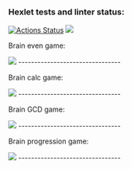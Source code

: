 ### Hexlet tests and linter status:
[![Actions Status](https://github.com/vadymtel/frontend-project-44/workflows/hexlet-check/badge.svg)](https://github.com/vadymtel/frontend-project-44/actions)
<a href="https://codeclimate.com/github/vadymtel/frontend-project-44/maintainability"><img src="https://api.codeclimate.com/v1/badges/f0cb7923bfc563698ee9/maintainability" /></a>

<p>Brain even game:</p>
<a href="https://asciinema.org/a/527752" target="_blank"><img src="https://asciinema.org/a/527752.svg" /></a>
--------------------------------

<p>Brain calc game:</p>
<a href="https://asciinema.org/a/o45gBW2fOsMQsKVOYAM0VdbLq" target="_blank"><img src="https://asciinema.org/a/o45gBW2fOsMQsKVOYAM0VdbLq.svg" /></a>
--------------------------------

<p>Brain GCD game:</p>
<a href="https://asciinema.org/a/5fJAhRW9iVtu6aA5mCW09IWKV" target="_blank"><img src="https://asciinema.org/a/5fJAhRW9iVtu6aA5mCW09IWKV.svg" /></a>
--------------------------------

<p>Brain progression game:</p>
<a href="https://asciinema.org/a/MoUfyqJqJPM3R6P8kJ7chomP5" target="_blank"><img src="https://asciinema.org/a/MoUfyqJqJPM3R6P8kJ7chomP5.svg" /></a>
--------------------------------
